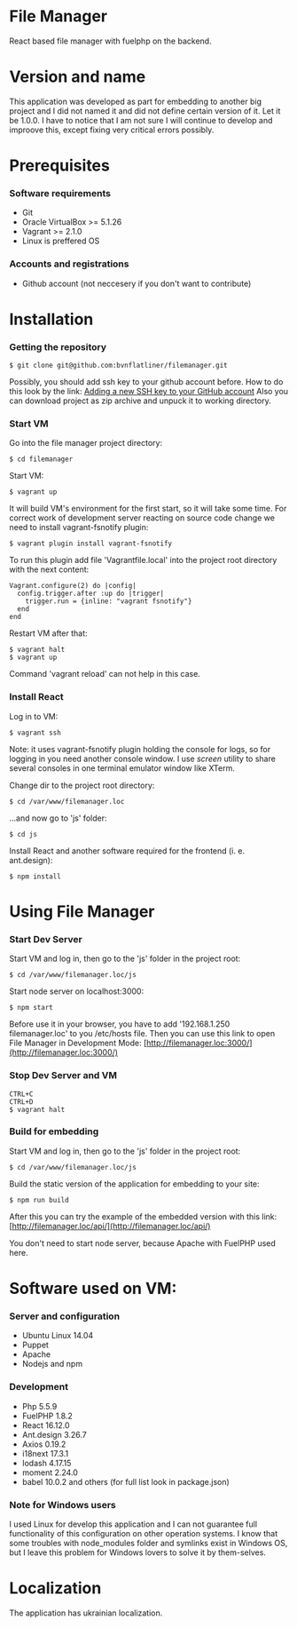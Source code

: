 # File Manager

React based file manager with fuelphp on the backend.

# Version and name

This application was developed as part for embedding to another big project and I did not named it and did not define certain version of it. Let it be 1.0.0.
I have to notice that I am not sure I will continue to develop and improove this, except fixing very critical errors possibly.

# Prerequisites

### Software requirements

- Git
- Oracle VirtualBox >= 5.1.26
- Vagrant >= 2.1.0
- Linux is preffered OS

### Accounts and registrations

- Github account (not neccesery if you don't want to contribute)

# Installation

### Getting the repository

	$ git clone git@github.com:bvnflatliner/filemanager.git

Possibly, you should add ssh key to your github account before.
How to do this look by the link: [Adding a new SSH key to your GitHub account](https://docs.github.com/en/github/authenticating-to-github/adding-a-new-ssh-key-to-your-github-account)
Also you can download project as zip archive and unpuck it to working directory.

### Start VM

Go into the file manager project directory:

	$ cd filemanager

Start VM:

	$ vagrant up

It will build VM's environment for the first start, so it will take some time.
For correct work of development server reacting on source code change we need to install vagrant-fsnotify plugin:

	$ vagrant plugin install vagrant-fsnotify

To run this plugin add file 'Vagrantfile.local' into the project root directory with the next content:

```
Vagrant.configure(2) do |config|
  config.trigger.after :up do |trigger|
    trigger.run = {inline: "vagrant fsnotify"}
  end
end

```
Restart VM after that:

	$ vagrant halt
	$ vagrant up

Command 'vagrant reload' can not help in this case.

### Install React

Log in to VM:

	$ vagrant ssh

Note: it uses vagrant-fsnotify plugin holding the console for logs, so for logging in you need another console window.
I use *screen* utility to share several consoles in one terminal emulator window like XTerm.

Change dir to the project root directory:

	$ cd /var/www/filemanager.loc

...and now go to 'js' folder:

	$ cd js

Install React and another software required for the frontend (i. e. ant.design):

	$ npm install

# Using File Manager

### Start Dev Server

Start VM and log in, then go to the 'js' folder in the project root:

	$ cd /var/www/filemanager.loc/js

Start node server on localhost:3000:

	$ npm start

Before use it in your browser, you have to add '192.168.1.250 filemanager.loc' to you /etc/hosts file.
Then you can use this link to open File Manager in Development Mode:
[http://filemanager.loc:3000/](http://filemanager.loc:3000/)

### Stop Dev Server and VM

	CTRL+C
	CTRL+D
	$ vagrant halt

### Build for embedding

Start VM and log in, then go to the 'js' folder in the project root:

	$ cd /var/www/filemanager.loc/js

Build the static version of the application for embedding to your site:

	$ npm run build

After this you can try the example of the embedded version with this link:
[http://filemanager.loc/api/](http://filemanager.loc/api/)

You don't need to start node server, because Apache with FuelPHP used here.

# Software used on VM:

### Server and configuration

- Ubuntu Linux 14.04
- Puppet
- Apache
- Nodejs and npm

### Development

- Php 5.5.9
- FuelPHP 1.8.2
- React 16.12.0
- Ant.design 3.26.7
- Axios 0.19.2
- i18next 17.3.1
- lodash 4.17.15
- moment 2.24.0
- babel 10.0.2
and others (for full list look in package.json)

### Note for Windows users

I used Linux for develop this application and I can not guarantee full functionality of this configuration on other operation systems.
I know that some troubles with node_modules folder and symlinks exist in Windows OS, but I leave this problem for Windows lovers to solve it by them-selves.

# Localization

The application has ukrainian localization.
